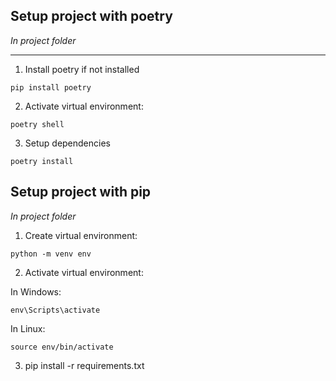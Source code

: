 ## Setup project with poetry

*In project folder*

---
1. Install poetry if not installed
```
pip install poetry
```
2. Activate virtual environment:
```
poetry shell
```
3. Setup dependencies
```
poetry install
```

## Setup project with pip

*In project folder*

1. Create virtual environment:
```
python -m venv env
```
2. Activate virtual environment:

In Windows:
```
env\Scripts\activate
```

In Linux:
```
source env/bin/activate
```
3. pip install -r requirements.txt


